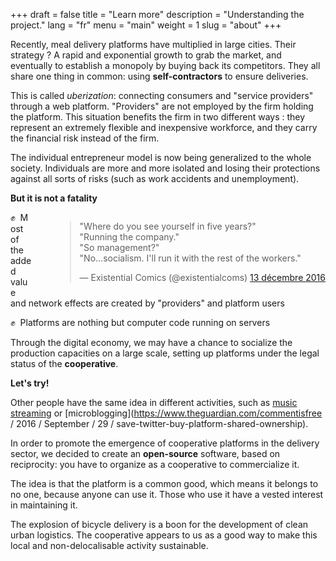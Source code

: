 +++
draft = false
title = "Learn more"
description = "Understanding the project."
lang = "fr"
menu = "main"
weight = 1
slug = "about"
+++

Recently, meal delivery platforms have multiplied in large cities.
Their strategy ? A rapid and exponential growth to grab the market,
and eventually to establish a monopoly by buying back its competitors.
They all share one thing in common: using **self-contractors** to ensure deliveries.

This is called _uberization_: connecting consumers and "service providers" through a web platform.
"Providers" are not employed by the firm holding the platform.
This situation benefits the firm in two different ways : they represent an extremely flexible and inexpensive workforce,
and they carry the financial risk instead of the firm.

The individual entrepreneur model is now being generalized to the whole society. Individuals are more and more isolated and losing their protections against all sorts of risks (such as work accidents and unemployment).

**But it is not a fatality**

<div style="float: right; margin-left: 36px;">
  <blockquote class="twitter-tweet mx-auto" data-lang="fr">
    <p lang="en" dir="ltr">
    &quot;Where do you see yourself in five years?&quot;<br>
    &quot;Running the company.&quot;<br>
    &quot;So management?&quot;<br>&quot;No…socialism. I&#39;ll run it with the rest of the workers.&quot;
    </p>
    &mdash; Existential Comics (@existentialcoms) <a href="https://twitter.com/existentialcoms/status/808497790384906240">13 décembre 2016</a>
  </blockquote>
</div>

✊  Most of the added value and network effects are created by "providers" and platform users

✊  Platforms are nothing but computer code running on servers

Through the digital economy, we may have a chance to socialize the production capacities on a large scale, setting up platforms under the legal status of the **cooperative**.

**Let's try!**

Other people have the same idea in different activities, such as [music streaming](https://resonate.is/) or [microblogging](https://www.theguardian.com/commentisfree / 2016 / September / 29 / save-twitter-buy-platform-shared-ownership).

In order to promote the emergence of cooperative platforms in the delivery sector, we decided to create an **open-source** software, based on reciprocity: you have to organize as a cooperative to commercialize it.

The idea is that the platform is a common good, which means it belongs to no one, because anyone can use it. Those who use it have a vested interest in maintaining it.

The explosion of bicycle delivery is a boon for the development of clean urban logistics.
The cooperative appears to us as a good way to make this local and non-delocalisable activity sustainable.
